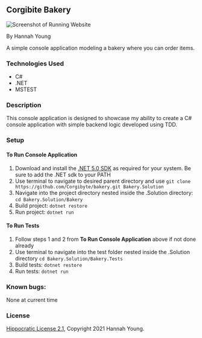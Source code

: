 ## Corgibite Bakery

![Screenshot of Running Website](./src/Assets/screenshot.png)

By Hannah Young

A simple console application modeling a bakery where you can order items.

### Technologies Used

- C#
- .NET
- MSTEST

### Description

This console application is designed to showcase my ability to create a C# console application with simple backend logic developed using TDD.

### Setup

#### To Run Console Application

1. Download and install the [.NET 5.0 SDK](https://dotnet.microsoft.com/en-us/download/dotnet/5.0) as required for your system. Be sure to add the .NET sdk to your PATH
2. Use terminal to navigate to desired parent directory and use `git clone https://github.com/Corgibyte/bakery.git Bakery.Solution`
3. Navigate into the project directory nested inside the .Solution directory: `cd Bakery.Solution/Bakery`
4. Build project: `dotnet restore`
5. Run project: `dotnet run`

#### To Run Tests

1. Follow steps 1 and 2 from **To Run Console Application** above if not done already
2. Use terminal to navigate into the test folder nested inside the .Solution directory `cd Bakery.Solution/Bakery.Tests`
3. Build tests: `dotnet restore`
4. Run tests: `dotnet run`

### Known bugs:

None at current time

### License

[Hippocratic License 2.1](https://github.com/Corgibyte/bakery/blob/main/LICENSE.md), Copyright 2021 Hannah Young.

